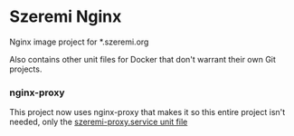 # Szeremi Nginx

Nginx image project for *.szeremi.org

Also contains other unit files for Docker that don't warrant their own Git projects.

### nginx-proxy

This project now uses nginx-proxy that makes it so this entire project isn't needed, only the [szeremi-proxy.service unit file](units/szeremi-proxy.service)
